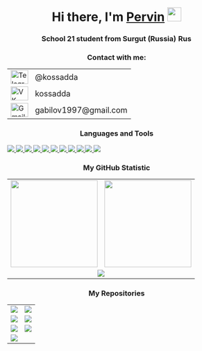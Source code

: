 <!-- Приветствие -->

<h1 align="center">Hi there, I'm <a href="https://github.com/kossadda" target="_blank">Pervin</a>
<img src="https://github.com/blackcater/blackcater/raw/main/images/Hi.gif" height="32"/></h1>
<h3 align="center">School 21 student from Surgut (Russia) <img src="https://usagif.com/wp-content/uploads/gifs/russian-flag-6.gif" alt="Russian flag" width="32" height="16"></h3>

<!-- Контакты -->
<div align="center">
  <h3>Contact with me:</h3>
  <table>
    <tr>
      <td>
        <a href="https://t.me/kossadda" target="_blank" style="text-decoration: none;">
          <img src="https://upload.wikimedia.org/wikipedia/commons/thumb/8/82/Telegram_logo.svg/1200px-Telegram_logo.svg.png" alt="Telegram logo" width="40" height="32">
        </a>
      </td>
      <td>
        <a href="https://t.me/kossadda" target="_blank" style="text-decoration: none;">
          <span style="font-size: 18px; vertical-align: middle;">@kossadda</span>
        </a>
      </td>
    </tr>
    <tr>
      <td>
        <a href="https://vk.com/kossadda" target="_blank" style="text-decoration: none;">
          <img src="https://ob-ulyanovsk.ru/images/vk.png" alt="VK logo" width="40" height="32">
        </a>
      </td>
      <td>
        <a href="https://vk.com/kossadda" target="_blank" style="text-decoration: none;">
          <span style="font-size: 18px; vertical-align: middle;">kossadda</span>
        </a>
      </td>
    </tr>
    <tr>
      <td>
        <a href="mailto:gabilov1997@gmail.com" style="text-decoration: none;">
          <img src="https://logo-base.com/logo/gmail_logo_icon.png" alt="Gmail logo" width="40" height="32">
        </a>
      </td>
      <td>
        <a href="mailto:gabilov1997@gmail.com" style="text-decoration: none;">
          <span style="font-size: 18px; vertical-align: middle;">gabilov1997@gmail.com</span>
        </a>
      </td>
    </tr>
  </table>
</div>

<!-- Языки и инструменты -->
<p align="center">
  <h3 align="center">Languages and Tools</h3>
  <p>
    <a href="https://www.cprogramming.com/">
      <img src="https://img.shields.io/badge/C-%2300599C.svg?style=for-the-badge&logo=c&logoColor=white" />
    </a>
    <a href="https://www.cplusplus.com/">
      <img src="https://img.shields.io/badge/C%2B%2B-00599C?style=for-the-badge&logo=c%2B%2B&logoColor=white" />
    </a>
    <a href="https://www.gnu.org/software/bash/">
      <img src="https://img.shields.io/badge/Bash-%234EAA25.svg?style=for-the-badge&logo=gnu-bash&logoColor=white" />
    </a>
    <a href="https://www.postgresql.org/">
      <img src="https://img.shields.io/badge/PostgreSQL-%23316192.svg?style=for-the-badge&logo=postgresql&logoColor=white" />
    </a>
    <a href="https://www.qt.io/">
      <img src="https://img.shields.io/badge/Qt-%23217346.svg?style=for-the-badge&logo=Qt&logoColor=white" />
    </a>
    <a href="https://cmake.org/">
      <img src="https://img.shields.io/badge/CMake-%23008FBA.svg?style=for-the-badge&logo=cmake&logoColor=white" />
    </a>
    <a href="https://www.linux.org/">
      <img src="https://img.shields.io/badge/Linux-FCC624?style=for-the-badge&logo=linux&logoColor=black" />
    </a>
    <a href="https://github.com/features/actions">
      <img src="https://img.shields.io/badge/CICD-2088FF?style=for-the-badge&logo=github-actions&logoColor=white" />
    </a>
    <a href="https://grafana.com/">
      <img src="https://img.shields.io/badge/Grafana-%23F46800.svg?style=for-the-badge&logo=grafana&logoColor=white" />
    </a>
    <a href="https://prometheus.io/">
      <img src="https://img.shields.io/badge/Prometheus-E6522C?style=for-the-badge&logo=Prometheus&logoColor=white" />
    </a>
    <a href="https://www.docker.com/">
      <img src="https://img.shields.io/badge/Docker-%230db7ed.svg?style=for-the-badge&logo=docker&logoColor=white" />
    </a>
  </p>
</p>

<!-- Статистика -->
<p align="center">
  <h3 align="center">My GitHub Statistic</h3>
  <table>
    <tr>
      <td align="center">
          <img height="200" src="https://github-readme-stats.vercel.app/api?username=kossadda&theme=algolia" />
        </a>
      </td>
      <td align="center">
          <img height="200" src="https://github-readme-stats.vercel.app/api/top-langs?username=kossadda&layout=compact&langs_count=8&card_width=440&theme=algolia" />
        </a>
      </td>
    </tr>
    <tr>
      <td colspan="2" align="center">
        <img src="https://github-readme-streak-stats.herokuapp.com?user=kossadda&theme=algolia&card_width=950" />
      </td>
    </tr>
  </table>
</p>

<!-- Репозитории -->
<p align="center">
  <h3 align="center">My Repositories</h3>
  <table>
    <tr>
      <td align="center">
        <a href="https://github.com/kossadda/SmartCalc_v1.0">
          <img src="https://github-readme-stats.vercel.app/api/pin/?username=kossadda&repo=SmartCalc_v1.0&theme=algolia" />
        </a>
      </td>
      <td align="center">
        <a href="https://github.com/kossadda/BrickGame_v1.0">
          <img src="https://github-readme-stats.vercel.app/api/pin/?username=kossadda&repo=BrickGame_v1.0&theme=algolia" />
        </a>
      </td>
    </tr>
    <tr>
      <td align="center">
        <a href="https://github.com/kossadda/LinuxMonitoring_v2.0">
          <img src="https://github-readme-stats.vercel.app/api/pin/?username=kossadda&repo=LinuxMonitoring_v2.0&theme=algolia" />
        </a>
      </td>
      <td align="center">
        <a href="https://github.com/kossadda/s21_decimal">
          <img src="https://github-readme-stats.vercel.app/api/pin/?username=kossadda&repo=s21_decimal&theme=algolia" />
        </a>
      </td>
    </tr>
    <tr>
      <td align="center">
        <a href="https://github.com/kossadda/s21_SQL">
          <img src="https://github-readme-stats.vercel.app/api/pin/?username=kossadda&repo=s21_SQL&theme=algolia" />
        </a>
      </td>
      <td align="center">
        <a href="https://github.com/kossadda/s21_CICD">
          <img src="https://github-readme-stats.vercel.app/api/pin/?username=kossadda&repo=s21_CICD&theme=algolia" />
        </a>
      </td>
    </tr>
    <tr>
      <td colspan="2" align="left">
        <a href="https://github.com/kossadda/s21_math">
          <img src="https://github-readme-stats.vercel.app/api/pin/?username=kossadda&repo=s21_math&theme=algolia" />
        </a>
      </td>
    </tr>
  </table>
</p>
